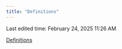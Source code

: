 ```yaml
---
title: "Definitions"
---
```

Last edited time: February 24, 2025 11:26 AM

[Definitions](Definitions/Definitions.md)
